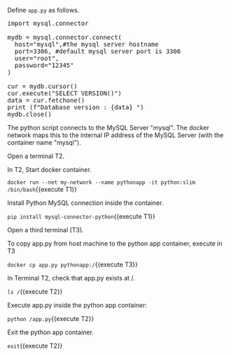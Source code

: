 

Define `app.py` as follows.
<pre class="file" data-filename="app.py" data-target="replace">
import mysql.connector

mydb = mysql.connector.connect(
  host="mysql",#the mysql server hostname
  port=3306, #default mysql server port is 3306
  user="root",
  password="12345"
)

cur = mydb.cursor()
cur.execute("SELECT VERSION()")
data = cur.fetchone()
print (f"Database version : {data} ")
mydb.close()
</pre>

The python script connects to the  MySQL Server "mysql". The docker network maps this to the internal IP address of the MySQL Server (with the container name "mysql").


Open a terminal T2.

In T2, Start docker container.

`docker run --net my-network --name pythonapp -it python:slim /bin/bash`{{execute T1}}

Install Python MySQL connection inside the container.

`pip install mysql-connector-python`{{execute T1}}

Open a third terminal (T3). 

To copy app.py from host machine to the python app container, execute in T3

`docker cp app.py pythonapp:/`{{execute T3}}

In Terminal T2, check that app.py exists at /.


`ls /`{{execute T2}}

Execute app.py inside the python app container:

`python /app.py`{{execute T2}}

Exit the python app container.

`exit`{{execute T2}}

